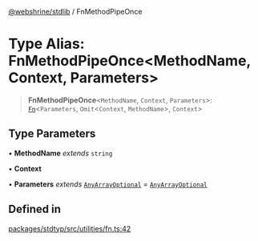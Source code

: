 [@webshrine/stdlib](../globals.md) / FnMethodPipeOnce

# Type Alias: FnMethodPipeOnce\<MethodName, Context, Parameters\>

> **FnMethodPipeOnce**\<`MethodName`, `Context`, `Parameters`\>: [`Fn`](Fn.md)\<`Parameters`, `Omit`\<`Context`, `MethodName`\>, `Context`\>

## Type Parameters

• **MethodName** *extends* `string`

• **Context**

• **Parameters** *extends* [`AnyArrayOptional`](AnyArrayOptional.md) = [`AnyArrayOptional`](AnyArrayOptional.md)

## Defined in

[packages/stdtyp/src/utilities/fn.ts:42](https://github.com/webshrine/webshrine/blob/0e16c5948921e0c95cce645760c4a8b0855b196b/packages/stdtyp/src/utilities/fn.ts#L42)
